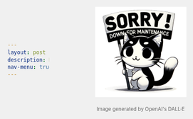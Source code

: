 ```yaml
---
layout: post 
description: Down for Maintenance
nav-menu: true
---
```


<!DOCTYPE html>
<html lang="en">
<head>
    <meta charset="UTF-8">
    <meta name="viewport" content="width=device-width, initial-scale=1.0">
    <title>Maintenance Page</title>
    <style>
        body, html {
            height: 100%;
            margin: 0;
            padding: 0;
            display: flex;
            justify-content: center;
            align-items: center;
            background-color: #f0f0f0; /* Or your existing background style */
        }
        .content-container {
            display: flex;
            flex-direction: column;
            align-items: center;
        }
        img.maintenance-image {
            width: 50%; /* You can adjust the width as needed */
            height: auto;
        }
        .citation {
            margin-top: 20px;
            font-size: 0.8em;
            color: #666;
            text-align: center;
        }
    </style>
</head>
<body>
    <div class="content-container">
        <img src="images/DFM.png" alt="Down for Maintenance" class="maintenance-image">
        <div class="citation">
            Image generated by OpenAI's DALL·E
        </div>
    </div>
</body>
</html>



